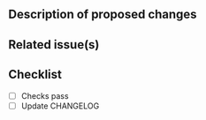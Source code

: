 ## Description of proposed changes

<!-- What is the goal of this pull request? What does this pull request change? -->

## Related issue(s)

<!--
Link any related issues here. Use GitHub's special keywords if appropriate¹.
Type `#` followed the name of an issue and GitHub will auto-suggest the issue number for you.

¹ https://docs.github.com/en/get-started/writing-on-github/working-with-advanced-formatting/using-keywords-in-issues-and-pull-requests
-->

## Checklist

<!--
Make sure checks are successful at the bottom of the PR.

If applicable, add:
- any changes to existing tests
- any additional manual testing to confirm changes

Please add a note if you need help with adding tests.
-->

- [ ] Checks pass
- [ ] Update CHANGELOG

<!-- 🙌 Thank you for contributing to Nextstrain! ✨ -->
